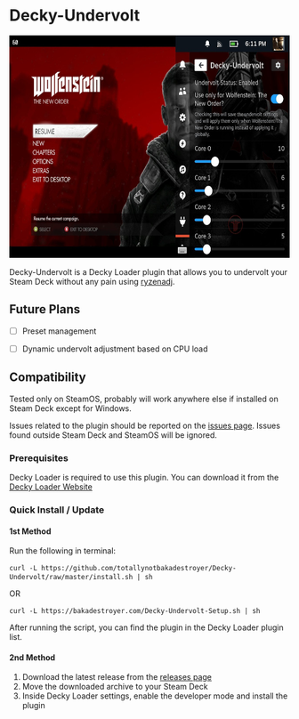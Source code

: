 # Decky-Undervolt

<img src="./assets/preview.jpg" width="640" height="400" />

Decky-Undervolt is a Decky Loader plugin that allows you to undervolt your Steam Deck without any pain using [ryzenadj](https://github.com/FlyGoat/RyzenAdj).

## Future Plans

- [ ] Preset management
- [ ] Dynamic undervolt adjustment based on CPU load


## Compatibility

Tested only on SteamOS, probably will work anywhere else if installed on Steam Deck except for Windows.

Issues related to the plugin should be reported on the [issues page](https://github.com/totallynotbakadestroyer/Decky-Undervolt/issues). Issues found outside Steam Deck and SteamOS will be ignored.

### Prerequisites

Decky Loader is required to use this plugin. You can download it from the [Decky Loader Website](https://decky.xyz/)

### Quick Install / Update

#### 1st Method

Run the following in terminal:

```
curl -L https://github.com/totallynotbakadestroyer/Decky-Undervolt/raw/master/install.sh | sh
```

OR

```
curl -L https://bakadestroyer.com/Decky-Undervolt-Setup.sh | sh
```

After running the script, you can find the plugin in the Decky Loader plugin list.

#### 2nd Method

1. Download the latest release from the [releases page](https://github.com/totallynotbakadestroyer/Decky-Undervolt/releases)
2. Move the downloaded archive to your Steam Deck
3. Inside Decky Loader settings, enable the developer mode and install the plugin